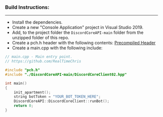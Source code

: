 ### **Build Instructions:**
---
- Install the dependencies.
- Create a new "Console Application" project in Visual Studio 2019.
- Add, to the project folder the `DiscordCoreAPI-main` folder from the unzipped folder of this repo.
- Create a pch.h header with the following contents: [Precompiled Header](https://github.com/RealTimeChris/DiscordCoreAPI/blob/main/Documentation/Precompiled%20Header.md)
- Create a main.cpp with the following include:
```cpp
// main.cpp - Main entry point.
// https://github.com/RealTimeChris

#include "pch.h"
#include "./DiscordCoreAPI-main/DiscordCoreClient02.hpp"

int main()
{
    init_apartment();
    string botToken = "YOUR_BOT_TOKEN_HERE";
    DiscordCoreAPI::DiscordCoreClient::runBot();
    return 0;
}
```
